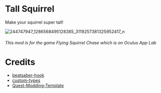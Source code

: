# Tall Squirrel

Make your squirrel super tall!

![244747947_1286568495128385_3119257381325952417_n](https://user-images.githubusercontent.com/87285349/136720981-9bf6108b-c206-46e6-a841-1231b0e3e29c.jpg)

###### This mod is for the game Flying Squirrel Chase which is on Oculus App Lab

# Credits

 - [beatsaber-hook](https://github.com/sc2ad/beatsaber-hook)
 - [custom-types](https://github.com/sc2ad/Il2CppQuestTypePatching)
 - [Quest-Modding-Template](https://github.com/Lauriethefish/quest-mod-template)
